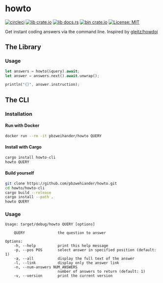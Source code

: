 # howto

[![circleci](https://circleci.com/gh/pbzweihander/howto.svg?style=shield)](https://circleci.com/gh/pbzweihander/howto)
[![lib crate.io](https://img.shields.io/crates/v/howto.svg)](https://crates.io/crates/howto)
[![lib docs.rs](https://docs.rs/howto/badge.svg)](https://docs.rs/howto)
[![bin crate.io](https://img.shields.io/crates/v/howto-cli.svg)](https://crates.io/crates/howto-cli)
[![License: MIT](https://img.shields.io/badge/License-MIT-yellow.svg)](LICENSE)

Get instant coding answers via the command line. Inspired by [gleitz/howdoi](https://github.com/gleitz/howdoi)

## The Library

### Usage

```rust
let answers = howto(&query).await;
let answer = answers.next().await.unwrap();

println("{}", answer.instruction);
```

## The CLI

### Installation

#### Run with Docker

```bash
docker run --rm -it pbzweihander/howto QUERY
```

#### Install with Cargo

```bash
cargo install howto-cli
howto QUERY
```

#### Build yourself

```bash
git clone https://github.com/pbzwehiander/howto.git
cd howto/howto-cli
cargo build --release
cargo install --path .
howto QUERY
```

### Usage

```
Usage: target/debug/howto QUERY [options]

    QUERY               the question to answer

Options:
    -h, --help          print this help message
    -p, --pos POS       select answer in specified position (default: 1)
    -a, --all           display the full text of the answer
    -l, --link          display only the answer link
    -n, --num-answers NUM_ANSWERS
                        number of answers to return (default: 1)
    -v, --version       print the current version
```
